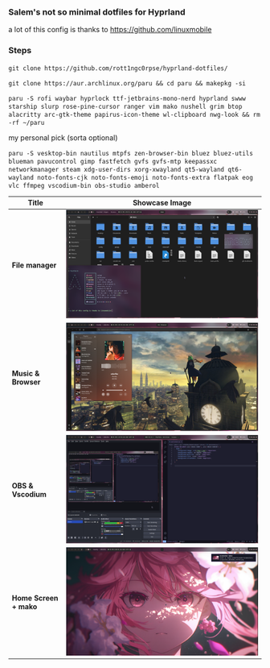 ### Salem's not so minimal dotfiles for Hyprland

a lot of this config is thanks to 
https://github.com/linuxmobile

### Steps

```
git clone https://github.com/rott1ngc0rpse/hyprland-dotfiles/
```

```
git clone https://aur.archlinux.org/paru && cd paru && makepkg -si
```

```
paru -S rofi waybar hyprlock ttf-jetbrains-mono-nerd hyprland swww starship slurp rose-pine-cursor ranger vim mako nushell grim btop alacritty arc-gtk-theme papirus-icon-theme wl-clipboard nwg-look && rm -rf ~/paru
```

my personal pick (sorta optional)
```
paru -S vesktop-bin nautilus mtpfs zen-browser-bin bluez bluez-utils blueman pavucontrol gimp fastfetch gvfs gvfs-mtp keepassxc networkmanager steam xdg-user-dirs xorg-xwayland qt5-wayland qt6-wayland noto-fonts-cjk noto-fonts-emoji noto-fonts-extra flatpak eog vlc ffmpeg vscodium-bin obs-studio amberol
```

| Title                  | Showcase Image                    |
|------------------------|-----------------------------------|
| **File manager**       | ![Image 1](Screenshots/one.png)   |
| **Music & Browser**    | ![Image 2](Screenshots/two.png)   |
| **OBS & Vscodium**     | ![Image 3](Screenshots/three.png) |
| **Home Screen + mako** | ![Image 4](Screenshots/four.png)  |



